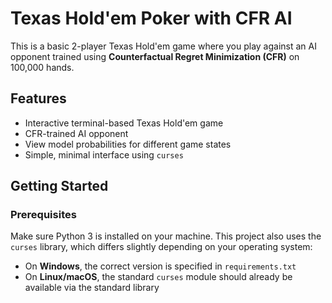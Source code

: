 # Texas Hold'em Poker with CFR AI

This is a basic 2-player Texas Hold'em game where you play against an AI opponent trained using **Counterfactual Regret Minimization (CFR)** on 100,000 hands.

## Features

- Interactive terminal-based Texas Hold'em game
- CFR-trained AI opponent
- View model probabilities for different game states
- Simple, minimal interface using `curses`

## Getting Started

### Prerequisites

Make sure Python 3 is installed on your machine. This project also uses the `curses` library, which differs slightly depending on your operating system:

- On **Windows**, the correct version is specified in `requirements.txt`
- On **Linux/macOS**, the standard `curses` module should already be available via the standard library
